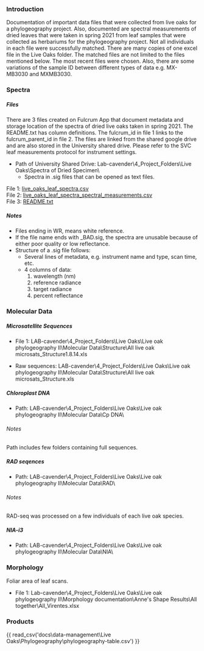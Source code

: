 ### Introduction

Documentation of important data files that were collected from live oaks for a phylogeography project. Also, documented are spectral measurements of dried leaves that were taken in spring 2021 from leaf samples that were collected as herbariums for the phylogeography project. Not all individuals in each file were successfully matched. There are many copies of one excel file in the Live Oaks folder. The matched files are not limited to the files mentioned below. The most recent files were chosen. Also, there are some variations of the sample ID between different types of data e.g. MX-MB3030 and MXMB3030.

### Spectra

##### Files

There are 3 files created on Fulcrum App that document metadata and storage location of the spectra of dried live oaks taken in spring 2021. The README.txt has column definitions. The fulcrum\_id in file 1 links to the fulcrum\_parent\_id in file 2. The files are linked from the shared google drive and are also stored in the University shared drive. Please refer to the SVC leaf measurements protocol for instrument settings.

* Path of University Shared Drive: Lab-cavender\4_Project_Folders\Live Oaks\Spectra of Dried Specimen\
    * Spectra in .sig files that can be opened as text files.

File 1:
[live\_oaks\_leaf\_spectra.csv](https://drive.google.com/file/d/1d6OAtn-64dOzv6w7fhMUof_7VvqFjh-J/view?usp=sharing)  
File 2:
[live\_oaks\_leaf\_spectra\_spectral\_measurements.csv](https://drive.google.com/file/d/1XIT7dEnRDVNNQvHG5SgdcUTJHV3Syohb/view?usp=sharing)  
File 3:
[README.txt](https://drive.google.com/file/d/1rZLfSgHOGfEWay7lIOdNPRKEz9CqndHa/view?usp=sharing)

##### Notes

-   Files ending in WR, means white reference.
-   If the file name ends with \_BAD.sig, the spectra are unusable
    because of either poor quality or low reflectance.
-   Structure of a .sig file follows:
    -   Several lines of metadata, e.g. instrument name and type, scan
        time, etc.
    -   4 columns of data:
        1. wavelength (nm)
        2. reference radiance
        3. target radiance
        4. percent reflectance

### Molecular Data

##### Microsatellite Sequences

* File 1: LAB-cavender\4_Project_Folders\Live Oaks\Live oak phylogeography II\Molecular Data\Structure\All live oak microsats_Structure1.8.14.xls 

* Raw sequences: LAB-cavender\4_Project_Folders\Live Oaks\Live oak phylogeography II\Molecular Data\Structure\All live oak microsats_Structure.xls  

##### Chloroplast DNA

* Path: LAB-cavender\4_Project_Folders\Live Oaks\Live oak phylogeography II\Molecular Data\Cp DNA\  

###### Notes

Path includes few folders containing full sequences.

##### RAD seqences

* Path: LAB-cavender\4_Project_Folders\Live Oaks\Live oak phylogeography II\Molecular Data\RAD\

###### Notes

RAD-seq was processed on a few individuals of each live oak species.

##### NIA-i3

* Path: LAB-cavender\4_Project_Folders\Live Oaks\Live oak phylogeography II\Molecular Data\NIA\

### Morphology

Foliar area of leaf scans.

* File 1: Lab-cavender\4_Project_Folders\Live Oaks\Live oak phylogeography II\Morphology documentation\Anne's Shape Results\All together\All_Virentes.xlsx  

### Products

{{ read_csv('docs\data-management\Live Oaks\Phylogeography\phylogeography-table.csv') }}
